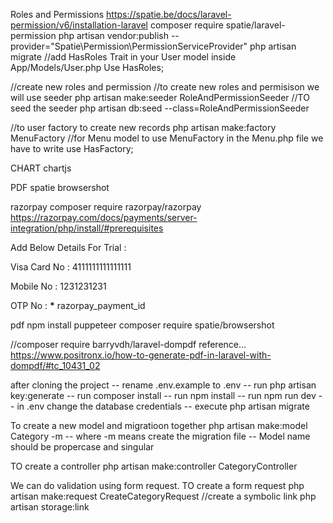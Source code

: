 Roles and Permissions
https://spatie.be/docs/laravel-permission/v6/installation-laravel
composer require spatie/laravel-permission
php artisan vendor:publish --provider="Spatie\Permission\PermissionServiceProvider"
php artisan migrate
//add HasRoles Trait in your User model inside App/Models/User.php
Use HasRoles;

//create new roles and permission
//to create new roles and permisison we will use seeder
php artisan make:seeder RoleAndPermissionSeeder
//TO seed the seeder
php artisan db:seed --class=RoleAndPermissionSeeder

//to user factory to create new records
php artisan make:factory MenuFactory
//for Menu model to use MenuFactory in the Menu.php file we
have to write use HasFactory;

CHART
chartjs

PDF
spatie browsershot

razorpay
composer require razorpay/razorpay
https://razorpay.com/docs/payments/server-integration/php/install/#prerequisites

Add Below Details For Trial :

Visa Card No : 4111111111111111

Mobile No : 1231231231

OTP No : **\***
razorpay_payment_id

pdf
npm install puppeteer
composer require spatie/browsershot

//composer require barryvdh/laravel-dompdf
reference... https://www.positronx.io/how-to-generate-pdf-in-laravel-with-dompdf/#tc_10431_02

after cloning the project
-- rename .env.example to .env
-- run php artisan key:generate
-- run composer install
-- run npm install
-- run npm run dev
-- in .env change the database credentials
-- execute php artisan migrate

To create a new model and migratioon together
php artisan make:model Category -m
-- where -m means create the migration file
-- Model name should be propercase and singular

TO create a controller
php artisan make:controller CategoryController

We can do validation using form request. TO create a form request
php artisan make:request CreateCategoryRequest
//create a symbolic link
php artisan storage:link

